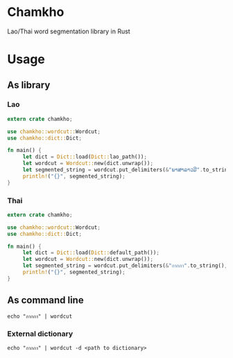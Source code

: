 # Chamkho
Lao/Thai word segmentation library in Rust

# Usage

## As library

### Lao
```rust
extern crate chamkho;

use chamkho::wordcut::Wordcut;
use chamkho::dict::Dict;

fn main() { 
     let dict = Dict::load(Dict::lao_path());
     let wordcut = Wordcut::new(dict.unwrap());
     let segmented_string = wordcut.put_delimiters(&"ພາສາລາວມີ".to_string(), "|");
     println!("{}", segmented_string);
}
```


### Thai
```rust
extern crate chamkho;

use chamkho::wordcut::Wordcut;
use chamkho::dict::Dict;

fn main() { 
     let dict = Dict::load(Dict::default_path());
     let wordcut = Wordcut::new(dict.unwrap());
     let segmented_string = wordcut.put_delimiters(&"กากกา".to_string(), "|");
     println!("{}", segmented_string);
}
```

## As command line

    echo "กากกา" | wordcut 

### External dictionary

    echo "กากกา" | wordcut -d <path to dictionary>
